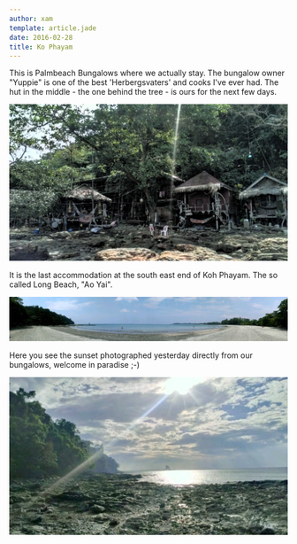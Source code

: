 ```yaml
---
author: xam
template: article.jade
date: 2016-02-28
title: Ko Phayam
---
```


This is Palmbeach Bungalows where we actually stay. The bungalow owner "Yuppie" is one of the best 'Herbergsvaters' and cooks I've ever had. The hut in the middle - the one behind the tree - is ours for the next few days.

![Photo](IMAG1343-1024x575.jpg)

It is the last accommodation at the south east end of Koh Phayam. The so called Long Beach, "Ao Yai".

![Photo](IMAG1344-1280x204.jpg)

Here you see the sunset photographed yesterday directly from our bungalows, welcome in paradise ;-)

![Photo](IMAG1331-1024x578.jpg)
